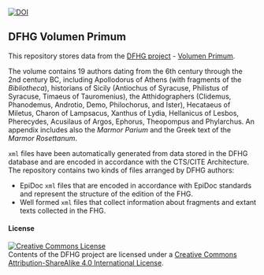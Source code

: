 [![DOI](https://zenodo.org/badge/66556618.svg)](https://zenodo.org/badge/latestdoi/66556618)

## DFHG Volumen Primum

This repository stores data from the [DFHG project](http://www.dfhg-project.org/) - [Volumen Primum](http://www.dfhg-project.org/DFHG/index.php?volume=Volumen%20primum#volumen_primum).

The volume contains 19 authors dating from the 6th century through the 2nd century BC, including Apollodorus of Athens (with fragments of the <i>Bibliotheca</i>), historians of Sicily (Antiochus of Syracuse, Philistus of Syracuse, Timaeus of Tauromenius), the Atthidographers (Clidemus, Phanodemus, Androtio, Demo, Philochorus, and Ister), Hecataeus of Miletus, Charon of Lampsacus, Xanthus of Lydia, Hellanicus of Lesbos, Pherecydes, Acusilaus of Argos, Ephorus, Theopompus and Phylarchus. An appendix includes also the <i>Marmor Parium</i> and the Greek text of the <i>Marmor Rosettanum</i>.

`xml` files have been automatically generated from data stored in the DFHG database and are encoded in accordance with the CTS/CITE Architecture.
The repository contains two kinds of files arranged by DFHG authors:
* EpiDoc `xml` files that are encoded in accordance with EpiDoc standards and represent the structure of the edition of the FHG.
* Well formed `xml` files that collect information about fragments and extant texts collected in the FHG.

#### License

<a rel="license" href="http://creativecommons.org/licenses/by-sa/4.0/"><img alt="Creative Commons License" style="border-width:0" src="https://i.creativecommons.org/l/by-sa/4.0/88x31.png" /></a><br />Contents of the DFHG project are licensed under a <a rel="license" href="http://creativecommons.org/licenses/by-sa/4.0/">Creative Commons Attribution-ShareAlike 4.0 International License</a>.
